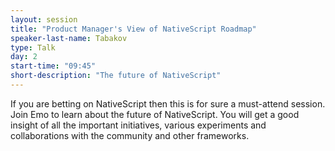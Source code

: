 ```yaml
---
layout: session
title: "Product Manager's View of NativeScript Roadmap"
speaker-last-name: Tabakov
type: Talk
day: 2
start-time: "09:45"
short-description: "The future of NativeScript"
---
```


If you are betting on NativeScript then this is for sure a must-attend session.
Join Emo to learn about the future of NativeScript.
You will get a good insight of all the important initiatives, various experiments and collaborations with the community and other frameworks.